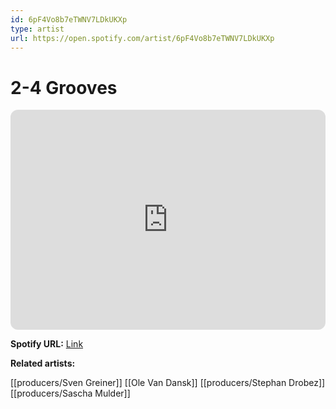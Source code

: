 ```yaml
---
id: 6pF4Vo8b7eTWNV7LDkUKXp
type: artist
url: https://open.spotify.com/artist/6pF4Vo8b7eTWNV7LDkUKXp
---
```

# 2-4 Grooves

<iframe style="border-radius:12px" src="https://open.spotify.com/embed/artist/6pF4Vo8b7eTWNV7LDkUKXp" width="100%" height="352" frameBorder="0" allowfullscreen="" allow="autoplay; clipboard-write; encrypted-media; fullscreen; picture-in-picture" loading="lazy"></iframe>

**Spotify URL:** [Link](https://open.spotify.com/artist/6pF4Vo8b7eTWNV7LDkUKXp)

**Related artists:**

[[producers/Sven Greiner]]
[[Ole Van Dansk]]
[[producers/Stephan Drobez]]
[[producers/Sascha Mulder]]
